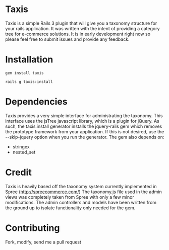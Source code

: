 # Taxis
Taxis is a simple Rails 3 plugin that will give you a taxonomy structure for your rails application. It was written with the intent of providing a category tree for e-commerce solutions.  It is in early development right now so please feel free to submit issues and provide any feedback.

# Installation

    gem install taxis
    
    rails g taxis:install
    
# Dependencies
Taxis provides a very simple interface for administrating the taxonomy. This interface uses the jsTree javascript library, which is a plugin for jQuery.  As such, the taxis:install generator installs the jquery-rails gem which removes the prototype framework from your application. If this is not desired, use the --skip-jquery option when you run the generator.  The gem also depends on:

 * stringex
 * nested_set

# Credit
Taxis is heavily based off the taxonomy system currently implemented in Spree (http://spreecommerce.com/) The taxonomy.js file used in the admin views was completely taken from Spree with only a few minor modifications. The admin controllers and models have been written from the ground up to isolate functionality only needed for the gem.

# Contributing
Fork, modify, send me a pull request


